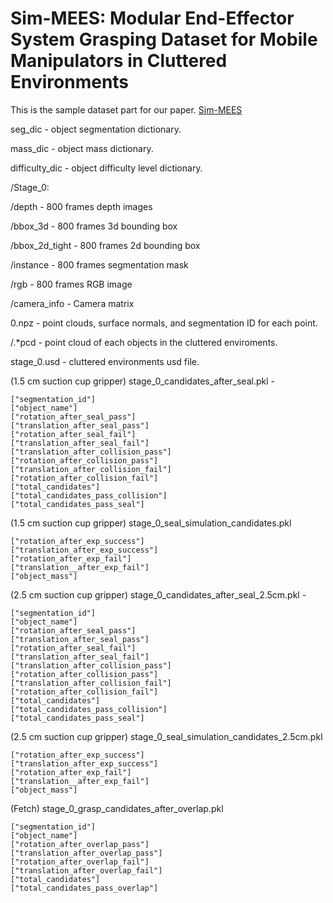 # Sim-MEES: Modular End-Effector System Grasping Dataset for Mobile Manipulators in Cluttered Environments
This is the sample dataset part for our paper. [Sim-MEES](https://drive.google.com/drive/folders/1CsWiaqe5LZzFyYPZLGWx-tOw7704hXul?usp=share_link)

seg_dic - object segmentation dictionary.

mass_dic - object mass dictionary.

difficulty_dic - object difficulty level dictionary.


/Stage_0: 

/depth - 800 frames depth images

/bbox_3d - 800 frames 3d bounding box 

/bbox_2d_tight - 800 frames 2d bounding box 

/instance - 800 frames segmentation mask 

/rgb - 800 frames RGB image 

/camera_info - Camera matrix

0.npz - point clouds, surface normals, and segmentation ID for each point.

/.*pcd - point cloud of each objects in the cluttered enviroments.

stage_0.usd - cluttered environments usd file.

(1.5 cm suction cup gripper) stage_0_candidates_after_seal.pkl -  
```
["segmentation_id"]
["object_name"]
["rotation_after_seal_pass"]
["translation_after_seal_pass"]
["rotation_after_seal_fail"]
["translation_after_seal_fail"]
["translation_after_collision_pass"]
["rotation_after_collision_pass"]
["translation_after_collision_fail"]
["rotation_after_collision_fail"]
["total_candidates"] 
["total_candidates_pass_collision"]
["total_candidates_pass_seal"]
```
(1.5 cm suction cup gripper) stage_0_seal_simulation_candidates.pkl
```
["rotation_after_exp_success"]
["translation_after_exp_success"]
["rotation_after_exp_fail"]
["translation__after_exp_fail"]
["object_mass"]
```


(2.5 cm suction cup gripper) stage_0_candidates_after_seal_2.5cm.pkl -  
```
["segmentation_id"]
["object_name"]
["rotation_after_seal_pass"]
["translation_after_seal_pass"]
["rotation_after_seal_fail"]
["translation_after_seal_fail"]
["translation_after_collision_pass"]
["rotation_after_collision_pass"]
["translation_after_collision_fail"]
["rotation_after_collision_fail"]
["total_candidates"] 
["total_candidates_pass_collision"]
["total_candidates_pass_seal"]
```
(2.5 cm suction cup gripper) stage_0_seal_simulation_candidates_2.5cm.pkl
```
["rotation_after_exp_success"]
["translation_after_exp_success"]
["rotation_after_exp_fail"]
["translation__after_exp_fail"]
["object_mass"]
```
(Fetch) stage_0_grasp_candidates_after_overlap.pkl
```
["segmentation_id"]
["object_name"]
["rotation_after_overlap_pass"]
["translation_after_overlap_pass"]
["rotation_after_overlap_fail"]
["translation_after_overlap_fail"]
["total_candidates"]
["total_candidates_pass_overlap"] 

```



